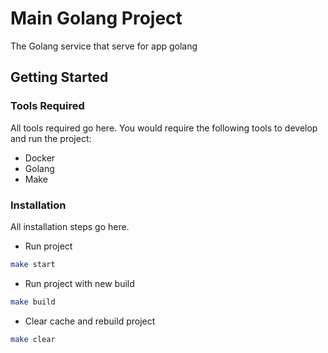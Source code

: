 # Main Golang Project

The Golang service that serve for app golang

## Getting Started

### Tools Required

All tools required go here. You would require the following tools to develop and run the project:

- Docker
- Golang
- Make

### Installation

All installation steps go here.

- Run project

```bash
make start
```

- Run project with new build

```bash
make build
```

- Clear cache and rebuild project

```bash
make clear
```
